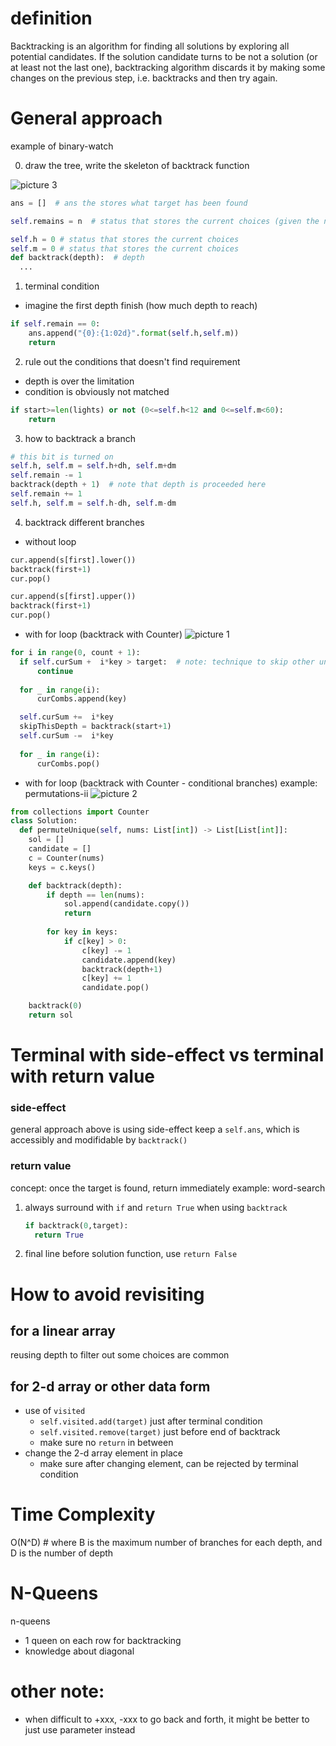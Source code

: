 # definition
Backtracking is an algorithm for finding all solutions by exploring all potential candidates. If the solution candidate turns to be not a solution (or at least not the last one), backtracking algorithm discards it by making some changes on the previous step, i.e. backtracks and then try again.

# General approach
example of binary-watch

0. draw the tree, write the skeleton of backtrack function

![picture 3](images/c1f761fe255130070e2db2da4169edbcd4dc7b5a035f943c7587bb6a3264b19f.png)  
``` python
ans = []  # ans the stores what target has been found

self.remains = n  # status that stores the current choices (given the number of "selected choices" are limited, this is a common technique if array is not used)

self.h = 0 # status that stores the current choices
self.m = 0 # status that stores the current choices
def backtrack(depth):  # depth
  ...

```


1. terminal condition
  - imagine the first depth finish (how much depth to reach)
```python 
if self.remain == 0:
    ans.append("{0}:{1:02d}".format(self.h,self.m))
    return
```

2. rule out the conditions that doesn't find requirement
- depth is over the limitation
- condition is obviously not matched


```python 
if start>=len(lights) or not (0<=self.h<12 and 0<=self.m<60):
    return
```

3. how to backtrack a branch
```python
# this bit is turned on
self.h, self.m = self.h+dh, self.m+dm
self.remain -= 1
backtrack(depth + 1)  # note that depth is proceeded here
self.remain += 1
self.h, self.m = self.h-dh, self.m-dm
```

4. backtrack different branches
- without loop
```python
cur.append(s[first].lower())
backtrack(first+1)
cur.pop()

cur.append(s[first].upper())
backtrack(first+1)
cur.pop()
```

- with for loop (backtrack with Counter)
![picture 1](images/20b94cfa7c0e54c7e36b996bbc47540f07e8d5ae121da77b69af8da2d961df48.png)
```python
for i in range(0, count + 1):
  if self.curSum +  i*key > target:  # note: technique to skip other unnecessary branches
      continue
  
  for _ in range(i):
      curCombs.append(key)

  self.curSum +=  i*key
  skipThisDepth = backtrack(start+1)
  self.curSum -=  i*key
  
  for _ in range(i):
      curCombs.pop()
```

- with for loop (backtrack with Counter - conditional branches)
example: permutations-ii
![picture 2](images/8d6ffbcc5a65400fd631850777039590002fd11535b022a926a214e442ff2962.png)  
```python
from collections import Counter
class Solution:
  def permuteUnique(self, nums: List[int]) -> List[List[int]]:
    sol = []
    candidate = []
    c = Counter(nums)
    keys = c.keys()

    def backtrack(depth):
        if depth == len(nums):
            sol.append(candidate.copy())
            return
        
        for key in keys:
            if c[key] > 0:
                c[key] -= 1
                candidate.append(key)
                backtrack(depth+1)
                c[key] += 1
                candidate.pop()

    backtrack(0)
    return sol
```

# Terminal with side-effect vs terminal with return value
### side-effect
general approach above is using side-effect
keep a `self.ans`, which is accessibly and modifidable by `backtrack()`

### return value
concept: once the target is found, return immediately
example: word-search

1. always surround with `if` and `return True` when using `backtrack`
    ```python
    if backtrack(0,target):
      return True
    ```
2. final line before solution function, use `return False`

# How to avoid revisiting
## for a linear array
reusing depth to filter out some choices are common

## for 2-d array or other data form
- use of `visited`
  - `self.visited.add(target)` just after terminal condition
  - `self.visited.remove(target)` just before end of backtrack
  - make sure no `return` in between
- change the 2-d array element in place
  - make sure after changing element, can be rejected by terminal condition

# Time Complexity
O(N^D) # where B is the maximum number of branches for each depth, and D is the number of depth

# N-Queens
n-queens
- 1 queen on each row for backtracking
- knowledge about diagonal

# other note:
- when difficult to +xxx, -xxx to go back and forth, it might be better to just use parameter instead
